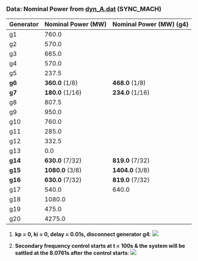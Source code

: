 ### Data: Nominal Power from [dyn_A.dat](https://github.com/realgjl/sfcNordic/blob/master/examples/dyn_A.dat) (SYNC_MACH)
| Generator | Nominal Power (MW)| Nominal Power (MW) (g4)|
|-----------|-------------------|------------------------|
| g1        | 760.0             |                        |
| g2        | 570.0             |                        |
| g3        | 665.0             |                        |
| g4        | 570.0             |                        |
| g5        | 237.5             |                        |
| **g6**    | **360.0** (1/8)   | **468.0**  (1/8)       |
| **g7**    | **180.0** (1/16)  | **234.0**  (1/16)      |
| g8        | 807.5             |                        |
| g9        | 950.0             |                        |
| g10       | 760.0             |                        |
| g11       | 285.0             |                        |
| g12       | 332.5             |                        |
| g13       | 0.0               |                        |
| **g14**   | **630.0** (7/32)  | **819.0**  (7/32)      |
| **g15**   | **1080.0** (3/8)  | **1404.0**  (3/8)      |
| **g16**   | **630.0** (7/32)  | **819.0**  (7/32)      |
| g17       | 540.0             | 640.0                  |
| g18       | 1080.0            |                        |
| g19       | 475.0             |                        |
| g20       | 4275.0            |                        |

1. **kp = 0, ki = 0, delay = 0.01s, disconnect generator g4**:
![](https://i.loli.net/2019/04/19/5cb9ceb923347.png)

2. **Secondary frequency control starts at t = 100s & the system will be sattled at the 8.0761s after the control starts**:
![](https://i.loli.net/2019/04/19/5cb9d244a7df4.png)
